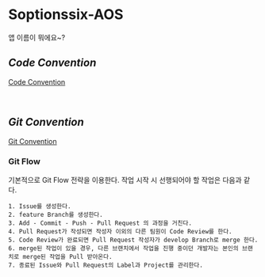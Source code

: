 # Soptionssix-AOS
앱 이름이 뭐에요~?

## *Code Convention*
[Code Convention](https://azure-sawfish-822.notion.site/Code-convention-12ec748d180745238dea21850538cd72)

<br>

## *Git Convention*
[Git Convention](https://azure-sawfish-822.notion.site/Git-Convention-7fe068db8e23471c980577c61f096b78)
### Git Flow

기본적으로 Git Flow 전략을 이용한다. 작업 시작 시 선행되어야 할 작업은 다음과 같다.

```
1. Issue를 생성한다.
2. feature Branch를 생성한다.
3. Add - Commit - Push - Pull Request 의 과정을 거친다.
4. Pull Request가 작성되면 작성자 이외의 다른 팀원이 Code Review를 한다.
5. Code Review가 완료되면 Pull Request 작성자가 develop Branch로 merge 한다.
6. merge된 작업이 있을 경우, 다른 브랜치에서 작업을 진행 중이던 개발자는 본인의 브랜치로 merge된 작업을 Pull 받아온다.
7. 종료된 Issue와 Pull Request의 Label과 Project를 관리한다.
```

